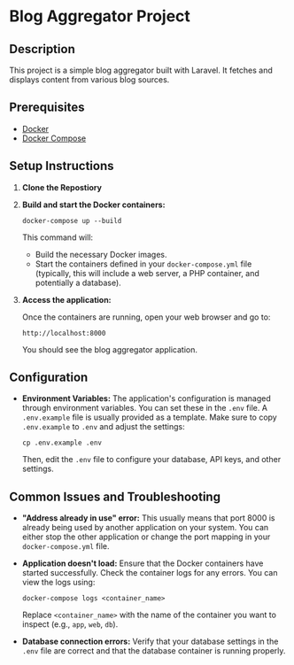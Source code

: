 # Blog Aggregator Project

## Description

This project is a simple blog aggregator built with Laravel. It fetches and displays content from various blog sources.

## Prerequisites

*   [Docker](https://www.docker.com/get-started)
*   [Docker Compose](https://docs.docker.com/compose/install/)

## Setup Instructions

1. **Clone the Repostiory**

2.  **Build and start the Docker containers:**

    ```
    docker-compose up --build
    ```

    This command will:

    *   Build the necessary Docker images.
    *   Start the containers defined in your `docker-compose.yml` file (typically, this will include a web server, a PHP container, and potentially a database).

3.  **Access the application:**

    Once the containers are running, open your web browser and go to:

    ```
    http://localhost:8000
    ```

    You should see the blog aggregator application.

## Configuration

*   **Environment Variables:**  The application's configuration is managed through environment variables.  You can set these in the `.env` file.  A `.env.example` file is usually provided as a template.  Make sure to copy `.env.example` to `.env` and adjust the settings:

    ```
    cp .env.example .env
    ```

    Then, edit the `.env` file to configure your database, API keys, and other settings.

## Common Issues and Troubleshooting

*   **"Address already in use" error:**  This usually means that port 8000 is already being used by another application on your system.  You can either stop the other application or change the port mapping in your `docker-compose.yml` file.

*   **Application doesn't load:** Ensure that the Docker containers have started successfully. Check the container logs for any errors. You can view the logs using:

    ```
    docker-compose logs <container_name>
    ```

    Replace `<container_name>` with the name of the container you want to inspect (e.g., `app`, `web`, `db`).

*   **Database connection errors:**  Verify that your database settings in the `.env` file are correct and that the database container is running properly.